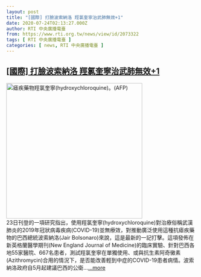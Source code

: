 ```yaml
---
layout: post
title: "[國際] 打臉波索納洛 羥氯奎寧治武肺無效+1"
date: 2020-07-24T02:13:27.000Z
author: RTI 中央廣播電臺
from: https://www.rti.org.tw/news/view/id/2073322
tags: [ RTI 中央廣播電臺 ]
categories: [ news, RTI 中央廣播電臺 ]
---
```

<!--1595556807000-->
[[國際] 打臉波索納洛 羥氯奎寧治武肺無效+1](https://www.rti.org.tw/news/view/id/2073322)
------

<div>
<img src="https://static.rti.org.tw/assets/thumbnails/2020/05/15/81cb7e143709419e01db7ef58d9880e3.jpg" width="360" alt="瘧疾藥物羥氯奎寧(hydroxychloroquine)。(AFP)" title="瘧疾藥物羥氯奎寧(hydroxychloroquine)。(AFP)"><br>23日刊登的一項研究指出，使用羥氯奎寧(hydroxychloroquine)對治療俗稱武漢肺炎的2019年冠狀病毒疾病(COVID-19)並無療效，對推動廣泛使用這種抗瘧疾藥物的巴西總統波索納洛(Jair Bolsonaro)來說，這是最新的一記打擊。這項發佈在新英格蘭醫學期刊(New England Journal of Medicine)的臨床實驗、針對巴西各地55家醫院、667名患者，測試羥氯奎寧在單獨使用、或與抗生素阿奇黴素(Azithromycin)合用的情況下，是否能改善輕到中症的COVID-19患者病情。波索納洛政府自5月起建議巴西的公衛...<a target="_blank" href="https://www.rti.org.tw/news/view/id/2073322">...more</a>
</div>
